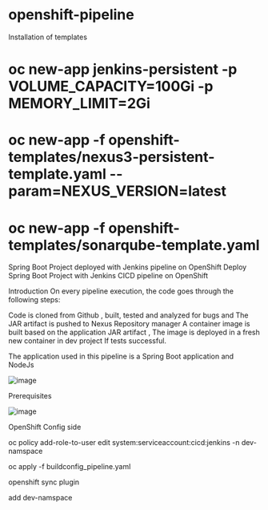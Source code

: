 # openshift-pipeline
Installation of templates
# oc new-app jenkins-persistent -p VOLUME_CAPACITY=100Gi -p MEMORY_LIMIT=2Gi
# oc new-app -f openshift-templates/nexus3-persistent-template.yaml --param=NEXUS_VERSION=latest
# oc new-app -f openshift-templates/sonarqube-template.yaml

Spring Boot Project deployed with Jenkins pipeline on OpenShift
Deploy Spring Boot Project with Jenkins CICD pipeline on OpenShift

Introduction
On every pipeline execution, the code goes through the following steps:

Code is cloned from Github , built, tested and analyzed for bugs and The JAR artifact is pushed to Nexus Repository manager
A container image is built based on the  application JAR artifact , The image is deployed in a fresh new container in dev project
If tests successful.


The application used in this pipeline is a Spring Boot application and NodeJs

![image](https://user-images.githubusercontent.com/29263294/114311075-8ee17900-9aed-11eb-9547-601db436f3f1.png)


Prerequisites

![image](https://user-images.githubusercontent.com/29263294/114311051-7a04e580-9aed-11eb-9fd8-4637ec74bf0e.png)

OpenShift Config side 

oc policy add-role-to-user edit system:serviceaccount:cicd:jenkins -n dev-namspace

oc apply -f buildconfig_pipeline.yaml

openshift sync plugin

add  dev-namspace

